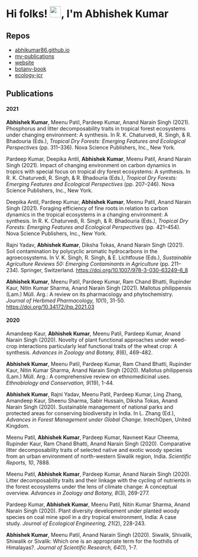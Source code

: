 # Hi folks! <img src="https://raw.githubusercontent.com/MartinHeinz/MartinHeinz/master/wave.gif" width="30px">, I'm Abhishek Kumar
<!--
**Abhikumar86/abhikumar86** is a ✨ _special_ ✨ repository because its `README.md` (this file) appears on your GitHub profile.

Here are some ideas to get you started:

- 🔭 I’m currently working on ...
- 🌱 I’m currently learning ...
- 👯 I’m looking to collaborate on ...
- 🤔 I’m looking for help with ...
- 💬 Ask me about ...
- 📫 How to reach me: ...
- 😄 Pronouns: ...
- ⚡ Fun fact: ...
-->

## Repos

* [abhikumar86.github.io](https://abhikumar86.github.io/)  
* [my-publications](https://abhikumar86.github.io/my-publications)
* [website](https://akumar.netlify.app/)
* [botany-book](https://abhikumar86.github.io/botany-book/)
* [ecology-jcr](https://abhikumar86.github.io/ecology-jcr/)

## Publications

#### 2021

**Abhishek Kumar**, Meenu Patil, Pardeep Kumar, Anand Narain Singh (2021). Phosphorus and litter decomposability traits in tropical forest ecosystems under changing environment: A synthesis. In R. K. Chaturvedi, R. Singh, & R. Bhadouria (Eds.), *Tropical Dry Forests: Emerging Features and Ecological Perspectives* (pp. 311–336). Nova Science Publishers, Inc., New York.
 

Pardeep Kumar, Deepika Antil, **Abhishek Kumar**, Meenu Patil, Anand Narain Singh (2021). Impact of changing environment on carbon dynamics in tropics with special focus on tropical dry forest ecosystems: A synthesis. In R. K. Chaturvedi, R. Singh, & R. Bhadouria (Eds.), *Tropical Dry Forests: Emerging Features and Ecological Perspectives* (pp. 207–246). Nova Science Publishers, Inc., New York.
 

Deepika Antil, Pardeep Kumar, **Abhishek Kumar**, Meenu Patil, Anand Narain Singh (2021). Foraging efficiency of fine roots in relation to carbon dynamics in the tropical ecosystems in a changing environment: A synthesis. In R. K. Chaturvedi, R. Singh, & R. Bhadouria (Eds.), *Tropical Dry Forests: Emerging Features and Ecological Perspectives* (pp. 421–454). Nova Science Publishers, Inc., New York.
 

Rajni Yadav, **Abhishek Kumar**, Diksha Tokas, Anand Narain Singh (2021). Soil contamination by polycyclic aromatic hydrocarbons in the agroecosystems. In V. K. Singh, R. Singh, & E. Lichtfouse (Eds.), *Sustainable Agriculture Reviews 50: Emerging Contaminants in Agriculture* (pp. 211–234). Springer, Switzerland. https://doi.org/10.1007/978-3-030-63249-6_8
  

**Abhishek Kumar**, Meenu Patil, Pardeep Kumar, Ram Chand Bhatti, Rupinder Kaur, Nitin Kumar Sharma, Anand Narain Singh (2021). Mallotus philippensis (Lam.) Müll. Arg.: A review on its pharmacology and phytochemistry. *Journal of Herbmed Pharmacology, 10*(1), 31-50. https://doi.org/10.34172/jhp.2021.03
  

#### 2020

Amandeep Kaur, **Abhishek Kumar**, Meenu Patil, Pardeep Kumar, Anand Narain Singh (2020). Novelty of plant functional approaches under weed-crop interactions particularly leaf functional traits of the wheat crop: A synthesis. *Advances in Zoology and Botany, 8*(6), 469-482.
   

**Abhishek Kumar**, Meenu Patil, Pardeep Kumar, Ram Chand Bhatti, Rupinder Kaur, Nitin Kumar Sharma, Anand Narain Singh (2020). Mallotus philippensis (Lam.) Müll. Arg.: A comprehensive review on ethnomedicinal uses. *Ethnobiology and Conservation, 9*(19), 1-44.
   

**Abhishek Kumar**, Rajni Yadav, Meenu Patil, Pardeep Kumar, Ling Zhang, Amandeep Kaur, Sheenu Sharma, Sabir Hussain, Diksha Tokas, Anand Narain Singh (2020). Sustainable management of national parks and protected areas for conserving biodiversity in India. In L. Zhang (Ed.), *Advances in Forest Management under Global Change*. IntechOpen, United Kingdom.
  

Meenu Patil, **Abhishek Kumar**, Pardeep Kumar, Navneet Kaur Cheema, Rupinder Kaur, Ram Chand Bhatti, Anand Narain Singh (2020). Comparative litter decomposability traits of selected native and exotic woody species from an urban environment of north-western Siwalik region, India. *Scientific Reports, 10*, 7888.
   

Meenu Patil, **Abhishek Kumar**, Pardeep Kumar, Anand Narain Singh (2020). Litter decomposability traits and their linkage with the cycling of nutrients in the forest ecosystems under the lens of climate change: A conceptual overview. *Advances in Zoology and Botany, 8*(3), 269-277.
   

Pardeep Kumar, **Abhishek Kumar**, Meenu Patil, Nitin Kumar Sharma, Anand Narain Singh (2020). Plant diversity development under planted woody species on coal mine spoil in a dry tropical environment, India: A case study. *Journal of Ecological Engineering, 21*(2), 228-243.
   

**Abhishek Kumar**, Meenu Patil, Anand Narain Singh (2020). Siwalik, Shivalik, Shiwalik or Sivalik: Which one is an appropriate term for the foothills of Himalayas?. *Journal of Scientific Research, 64*(1), 1-7.

